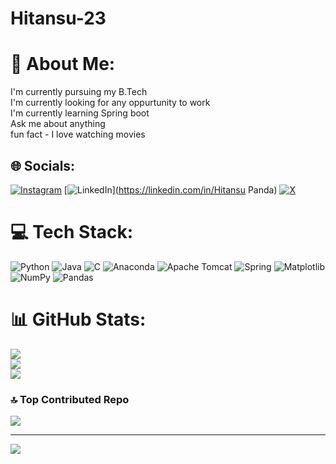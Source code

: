 # Hitansu-23
# 💫 About Me:
I'm currently pursuing my B.Tech<br>I'm currently looking for any oppurtunity to work<br>I'm currently learning Spring boot<br>Ask me about anything<br>fun fact - I love watching movies


## 🌐 Socials:
[![Instagram](https://img.shields.io/badge/Instagram-%23E4405F.svg?logo=Instagram&logoColor=white)](https://instagram.com/thehitansupanda) [![LinkedIn](https://img.shields.io/badge/LinkedIn-%230077B5.svg?logo=linkedin&logoColor=white)](https://linkedin.com/in/Hitansu Panda) [![X](https://img.shields.io/badge/X-black.svg?logo=X&logoColor=white)](https://x.com/Hitansupanda1) 

# 💻 Tech Stack:
![Python](https://img.shields.io/badge/python-3670A0?style=for-the-badge&logo=python&logoColor=ffdd54) ![Java](https://img.shields.io/badge/java-%23ED8B00.svg?style=for-the-badge&logo=openjdk&logoColor=white) ![C](https://img.shields.io/badge/c-%2300599C.svg?style=for-the-badge&logo=c&logoColor=white) ![Anaconda](https://img.shields.io/badge/Anaconda-%2344A833.svg?style=for-the-badge&logo=anaconda&logoColor=white) ![Apache Tomcat](https://img.shields.io/badge/apache%20tomcat-%23F8DC75.svg?style=for-the-badge&logo=apache-tomcat&logoColor=black) ![Spring](https://img.shields.io/badge/spring-%236DB33F.svg?style=for-the-badge&logo=spring&logoColor=white) ![Matplotlib](https://img.shields.io/badge/Matplotlib-%23ffffff.svg?style=for-the-badge&logo=Matplotlib&logoColor=black) ![NumPy](https://img.shields.io/badge/numpy-%23013243.svg?style=for-the-badge&logo=numpy&logoColor=white) ![Pandas](https://img.shields.io/badge/pandas-%23150458.svg?style=for-the-badge&logo=pandas&logoColor=white)
# 📊 GitHub Stats:
![](https://github-readme-stats.vercel.app/api?username=Hitansu123&theme=dark&hide_border=false&include_all_commits=false&count_private=false)<br/>
![](https://github-readme-streak-stats.herokuapp.com/?user=Hitansu123&theme=dark&hide_border=false)<br/>
![](https://github-readme-stats.vercel.app/api/top-langs/?username=Hitansu123&theme=dark&hide_border=false&include_all_commits=false&count_private=false&layout=compact)

### 🔝 Top Contributed Repo
![](https://github-contributor-stats.vercel.app/api?username=Hitansu123&limit=5&theme=dark&combine_all_yearly_contributions=true)

---
[![](https://visitcount.itsvg.in/api?id=Hitansu123&icon=0&color=0)](https://visitcount.itsvg.in)

<!-- Proudly created with GPRM ( https://gprm.itsvg.in ) -->
